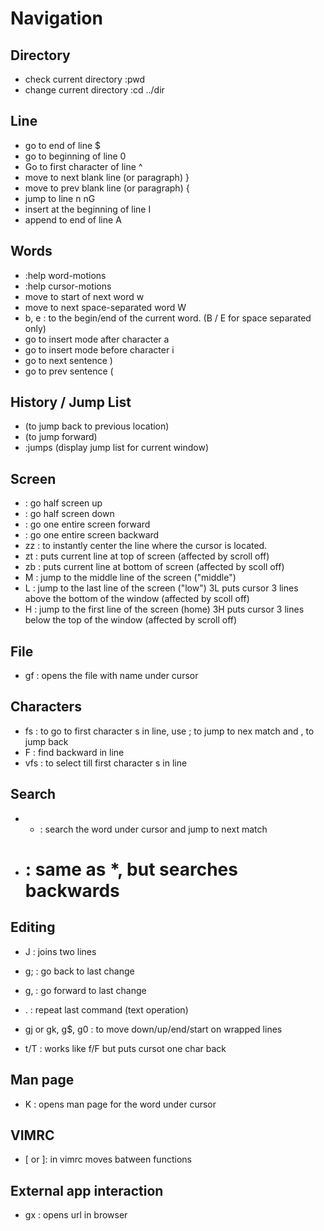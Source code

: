 # Navigation

## Directory
- check current directory
:pwd
- change current directory
:cd ../dir

## Line
- go to end of line
$
- go to beginning of line
0
- Go to first character of line
^
- move to next blank line (or paragraph)
}
- move to prev blank line (or paragraph)
{
- jump to line n
nG
- insert at the beginning of line
I
- append to end of line
A

## Words
- :help word-motions
- :help cursor-motions
- move to start of next word
w
- move to next space-separated word
W
- b, e : to the begin/end of the current word. (B / E for space separated only)
- go to insert mode after character
a
- go to insert mode before character
i
- go to next sentence
)
- go to prev sentence
(

## History / Jump List
- <c-o> (to jump back to previous location)
- <c-i>  (to jump forward)
- :jumps (display jump list for current window)

## Screen
- <c-u> : go half screen up
- <c-d> : go half screen down
- <c-f> : go one entire screen forward
- <c-b> : go one entire screen backward
- zz : to instantly center the line where the cursor is located.
- zt : puts current line at top of screen (affected by scroll off)
- zb : puts current line at bottom of screen (affected by scoll off)
- M : jump to the middle line of the screen ("middle")
- L : jump to the last line of the screen ("low")
   3L puts cursor 3 lines above the bottom of the window (affected by scoll off)
- H : jump to the first line of the screen (home)
   3H puts cursor 3 lines below the top of the window (affected by scroll off)

## File
- gf : opens the file with name under cursor


## Characters
- fs : to go to first character s in line,
use ; to jump to nex match and , to jump back
- F : find backward in line
- vfs : to select till first character s in line

## Search
- * : search the word under cursor and jump to next match
- # : same as *, but searches backwards

## Editing
- J : joins two lines
- g; : go back to last change
- g, : go forward to last change
- . : repeat last command (text operation)


- gj or gk, g$, g0 : to move down/up/end/start on wrapped lines
- t/T : works like f/F but puts cursot one char back


## Man page
- K : opens man page for the word under cursor

## VIMRC
- [ or ]: in vimrc moves batween functions

## External app interaction
- gx : opens url in browser
